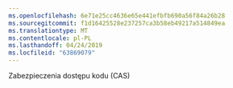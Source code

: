 ```yaml
---
ms.openlocfilehash: 6e71e25cc4636e65e441efbfb690a56f84a26b28
ms.sourcegitcommit: f1d16425528e237257ca3b58eb49217a514849ea
ms.translationtype: MT
ms.contentlocale: pl-PL
ms.lasthandoff: 04/24/2019
ms.locfileid: "63869079"
---
```

Zabezpieczenia dostępu kodu (CAS)